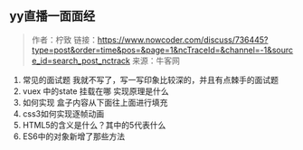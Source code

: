 ## yy直播一面面经
>作者：柠致
>链接：https://www.nowcoder.com/discuss/736445?type=post&order=time&pos=&page=1&ncTraceId=&channel=-1&source_id=search_post_nctrack
>来源：牛客网

1. 常见的面试题 我就不写了，写一写印象比较深的，并且有点棘手的面试题
2. vuex  中的state  挂载在哪 实现原理是什么
3. 如何实现  盒子内容从下面往上面进行填充
4. css3如何实现逐帧动画
5. HTML5的含义是什么？其中的5代表什么
6. ES6中的对象新增了那些方法